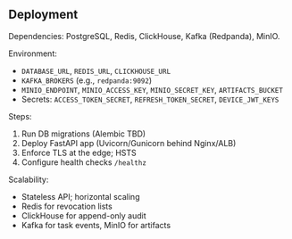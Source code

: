 ## Deployment

Dependencies: PostgreSQL, Redis, ClickHouse, Kafka (Redpanda), MinIO.

Environment:

- `DATABASE_URL`, `REDIS_URL`, `CLICKHOUSE_URL`
- `KAFKA_BROKERS` (e.g., `redpanda:9092`)
- `MINIO_ENDPOINT`, `MINIO_ACCESS_KEY`, `MINIO_SECRET_KEY`, `ARTIFACTS_BUCKET`
- Secrets: `ACCESS_TOKEN_SECRET`, `REFRESH_TOKEN_SECRET`, `DEVICE_JWT_KEYS`

Steps:

1. Run DB migrations (Alembic TBD)
2. Deploy FastAPI app (Uvicorn/Gunicorn behind Nginx/ALB)
3. Enforce TLS at the edge; HSTS
4. Configure health checks `/healthz`

Scalability:

- Stateless API; horizontal scaling
- Redis for revocation lists
- ClickHouse for append-only audit
- Kafka for task events, MinIO for artifacts

